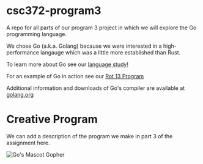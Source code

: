 # csc372-program3
A repo for all parts of our program 3 project in which we will explore the Go programming language.

We chose Go (a.k.a. Golang) because we were interested in a high-performance langauge which was a little more established than Rust.

To learn more about Go see our [language study!](language_study.md)

For an example of Go in action see our [Rot 13 Program](ROT13.go)

Additional information and downloads of Go's compiler are available at [golang.org](golang.org)

# Creative Program
We can add a description of the program we make in part 3 of the assignment here.

![Go's Mascot Gopher](http://127.0.0.1:3999/static/img/gopher.png)
